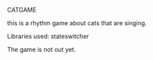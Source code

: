 CATGAME

this is a rhythm game about cats that are singing.

Libraries used:
stateswitcher

The game is not out yet.
